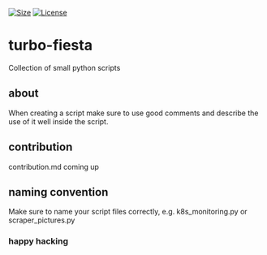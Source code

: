 [![Size](https://img.shields.io/github/languages/code-size/kmgrime/turbo-fiesta)](https://github.com/kmgrime/turbo-fiesta)
[![License](https://img.shields.io/github/license/kmgrime/turbo-fiesta)](https://github.com/kmgrime/turbo-fiesta/blob/main/LICENSE)

# turbo-fiesta

Collection of small python scripts

## about

When creating a script make sure to use good comments and describe the use
of it well inside the script.

## contribution

contribution.md coming up

## naming convention
Make sure to name your script files correctly, e.g. k8s_monitoring.py or 
scraper_pictures.py

### happy hacking
